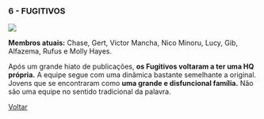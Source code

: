 ### 6 - FUGITIVOS

![](https://eb6f93.a2cdn1.secureserver.net/wp-content/uploads/2019/06/todas-equipes-marvel-11.jpg)

**Membros atuais:** Chase, Gert, Victor Mancha, Nico Minoru, Lucy, Gib, Alfazema, Rufus e Molly Hayes.

Após um grande hiato de publicações, **os Fugitivos voltaram a ter uma HQ própria.** A equipe segue com uma dinâmica bastante semelhante a original. Jovens que se encontraram como **uma grande e disfuncional família.** Não são uma equipe no sentido tradicional da palavra.

[Voltar](https://github.com/MariiCosta/SUPER_EQUIPES/blob/main/0.SUPER_EQUIPES.md)